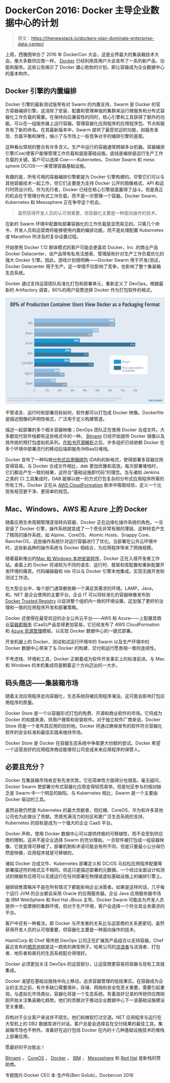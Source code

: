 # DockerCon 2016: Docker 主导企业数据中心的计划

> 原文：<https://thenewstack.io/dockers-plan-dominate-enterprise-data-center/>

上周，西雅图举办了 2016 年 DockerCon 大会，这是业界最大的集装箱技术大会。像大多数供应商一样， [Docker](https://www.mirantis.com/software/docker/kubernetes/) 已经利用其用户大会宣布了一系列新产品、功能和服务。这些公告揭示了 Docker 雄心勃勃的计划，即让容器成为企业数据中心的基本构件。

## Docker 引擎的内置编排

Docker 引擎的最新测试版带有对 Swarm 的内置支持，Swarm 是 Docker 的官方容器编排引擎。这消除了安装、配置和管理单独的集群来运行微服务和分布式容器化工作负载的需要。在保持向后兼容性的同时，核心引擎和工具获得了额外的功能，可以在一组服务器上运行容器。管理容器化应用程序的应用程序包、节点和服务有了新的命名。在其最新版本中，Swarm 提供了最受欢迎的功能，如服务发现、负载平衡和弹性，缩小了与市场上一些竞争对手的编排引擎的差距。

这种看似常规的整合有许多含义。生产中运行的容器通常跨越多台机器。容器编排引擎(Coe)使客户能够管理工作负载和底层基础设施。底线是编排是运行生产工作负载的关键。客户可以选择 Coe——Kubernetes、Docker Swarm 和 meso sphere DC/OS——来管理容器基础设施。

有趣的是，所有可用的容器编排引擎都是为 Docker 引擎构建的。尽管它们可以与其他容器技术一起工作，但它们主要是为支持 Docker 公开的图像格式、API 和运行时而设计的。作为先行者，Docker 已经在核心引擎层面赢得了战斗。但是真正的机会在于管理分布式工作负载，而不是一次管理一个容器。Docker Swarm、Kubernetes 和 Mesosphere 正在争夺这个机会。

> 虽然获得开发人员的认可很重要，但容器化主要是一种面向操作的技术。

在新的 Swarm 环境中配置和部署容器化的工作负载是显而易见的。只需几个命令，开发人员和运营商将能够使用内置的编排功能，而不是处理配置 Kubernetes 或 Marathon 所涉及的复杂设置过程。

开始使用 Docker 1.12 群体模式的客户可能会更喜欢 Docker，Inc .的商业产品 Docker Datacenter，该产品带有私有注册表、管理层和针对生产工作负载优化的强大 Docker 引擎。因此，游戏计划很明确——Docker Swarm 用于开发/测试，Docker Datacenter 用于生产。这一举措不仅影响了竞争，也影响了整个集装箱生态系统。

Docker 通过支持运营团队标准化打包和部署单元，重新定义了 DevOps。根据最新的 Artifactory 调查，80%的用户投票选择 Docker 作为打包软件的格式。

[![Chart_80 Percent of Production Container Users View Docker as a Packaging Format](img/d9f07701e4e0fabe4a079bcbfdf810c9.png)](https://thenewstack.io/tns-research-present-state-container-orchestration/)

不管语言、运行时和部署目标如何，软件都可以打包成 Docker 映像。Dockerfile 是描述图像的声明性格式，广泛用于定义构建管道。

描述一起部署的多个相关容器映像；DevOps 团队正在使用 Docker 合成文件。大多数现代软件栈都有这些格式中的一种。 [Bitnami](https://bitnami.com/) 已经开始提供 Docker 镜像以及其传统的预打包虚拟机系列。[在脸书开源解析](https://thenewstack.io/shuttering-parse-future-mobile-backend-service/)之后，许多组织已经依赖 Docker 在多个环境中部署流行的移动后端即服务(MBaaS)堆栈。

Docker 宣布了一种叫做[分布式应用捆绑包](https://blog.docker.com/2016/06/docker-app-bundle/) (DAB)的新格式，使得部署多容器应用变得容易。与 Docker 合成文件相比，dab 更加优雅和高效。每次部署堆栈时，它们都会产生一致的结果，这符合“基础设施即代码”的理念。当与诸如 Jenkins 之类的 CI 工具集成时，DAB 能够以统一的方式打包复杂的分布式应用程序所需的所有工件。Docker 正在从 [AWS CloudFormation](https://aws.amazon.com/cloudformation/) 剧本中吸取经验，定义一个比现有规范更干净、更简单的规范。

## Mac、Windows、AWS 和 Azure 上的 Docker

随着应用生命周期管理逐渐转向容器，Docker 正在边缘化操作系统的角色。一旦安装了 Docker 引擎，操作系统就变成了一个责任非常有限的薄层。这种转变产生了精简的操作系统，如 Alpine、CoreOS、Atomic Hosts、Snappy Core、RancherOS，这些操作系统针对运行容器进行了优化。当部署在公共云环境中时，这些新品种的操作系统与 Docker 相结合，为应用程序带来了网络规模。

随着最新推出的[Mac 和 Windows 本地安装程序](https://thenewstack.io/native-docker-comes-windows-mac/)，Docker 正在入侵开发者工作站。桌面上的 Docker 将减轻为不同的语言、运行时、框架和库配置和重新配置开发环境的痛苦。代码编辑器和 ide 可以与 Docker 引擎本地集成，实现无缝开发和测试工作流。

在大型企业中，每个部门通常都依赖一个满足其需求的环境。LAMP，Java，和。NET 是企业使用的主要平台。企业 IT 可以将标准化的容器映像发布到 [Docker Trusted Registry](https://docs.docker.com/docker-trusted-registry/) 以促进整个组织内一致的环境设置。这加强了更好的治理和一致的应用程序开发和部署策略。

Docker 还使得在最受欢迎的企业公共云平台——AWS 和 Azure——上配置其商业[容器即服务](https://thenewstack.io/the-year-ahead-ops-and-the-rise-of-container-as-a-service/) (CaaS)产品变得更加容易。它已经发布了 AWS CloudFormation 和 [Azure 资源管理](https://thenewstack.io/azure-resource-manager-microsoft-shifts-services-resources/)模板，以实现 Docker 数据中心的一键式部署。

开发机器上的 Docker、测试和试运行环境中的 Swarm 以及生产环境中的 Docker 数据中心带来了与 Docker 的构建、交付和运行愿景相一致的连续性。

不考虑栈、环境和工具，Docker 正朝着成为软件开发事实上的标准前进。与 Mac 和 Windows 的本机集成将是朝着这个方向迈出的一大步。

## 码头商店——集装箱市场

随着主流应用程序走向容器化，生态系统将被应用程序淹没。这可能会影响打包应用程序的质量。

Docker Store 是一个以容器形式打包的免费、开源和商业软件的市场。它将成为 Docker 的权威来源，供用户搜索和安装软件。对于独立软件厂商来说，Docker Store 将是一个发布其应用的目的地。Docker 将通过确保发布的软件符合容器化软件的安全标准和最佳实践来维持市场。

Docker Store 是 Docker 在容器生态系统中争取更大份额的尝试。Docker 希望一个运营良好的应用程序商店能够将公司变成未来应用程序的保管人。

## 必要且充分？

Docker 在集装箱市场肯定有先发优势。它在简单性方面得分也很高。毫无疑问，Docker Swarm 使部署分布式容器化应用变得轻而易举。但是社区参与的相对缺乏是 Swarm 中一个明显的缺陷。与 Kubernetes 相比，Swarm 是一个主要由 Docker 驱动的工具。

虽然谷歌仍然是 Kubernetes 的最大贡献者，但红帽、CoreOS、华为和许多其他公司也为此做出了贡献。凭借充满活力的社区和更广泛生态系统的支持，Kubernetes 的目标是成为一个强大的企业 CaaS 平台。

Docker 声称，使用 Docker 数据中心可以提供终极的可移植性，而不会受到供应商的限制。这并不是企业选择 Swarm 的充分理由。一旦软件被打包成一组容器映像，它就变得可移植了。部署机制和术语可能会有所不同，但是只要最小公分母仍然是映像，应用程序就是可移植的。

诸如 Docker 合成文件、Kubernetes 部署定义和 DC/OS 马拉松应用程序配置等部署描述符的格式互不相同。但这只是描述部署的元数据。一个经过全面设计和测试的微服务应用可以无缝运行在任何部署在物理或虚拟基础设施上的编排引擎上。

捆绑销售策略并不是在所有情况下都能影响企业决策者。如果是这样的话，几乎每个运行 JVM 的企业都会采用 Oracle 的应用服务器。企业 Java 应用服务器市场由 IBM WebSphere 和 Red Hat JBoss 主导。Docker Swarm 可能会为开发人员提供一个低摩擦的集群环境，但对于生产环境，客户会选择一个符合其业务需求的平台。

客户中还有一种看法，即 Docker 与开发者的关系比与运营商的关系更密切。虽然获得开发人员的认可很重要，但容器化主要是一种面向操作的技术。

HashiCorp 和 Chef 等传统 DevOps 公司正在扩展其产品组合以支持容器。Chef 最近宣布的[栖息地](https://thenewstack.io/chef-offers-habitat-application-automation-alternative-bimodal/)就是这一趋势的典型例子。哈希公司的[流浪者](https://github.com/hashicorp/nomad)与流浪者、打包者、地形者和奥托的生态系统配合得很好。

Docker 必须更加关注 DevOps 的运营部分，让运营商更容易将容器与现有工具链集成。

Docker 渴望在基础设施栈中向上移动，追求容器管理的低挂果实。在容器成为企业的主流之前，有许多缺口需要填补。存储、网络和安全性至关重要，需要引起重视。与虚拟化市场类似，容器化将是一个生态系统。有着良好记录的传统供应商刚刚开始关注集装箱化趋势。他们的贡献对于推动企业数据中心下一波基础设施建设至关重要。

异构对于企业客户来说并不陌生。他们和微软打过交道。NET 应用程序与运行在大型机上的 DB2 数据库进行对话。客户总是会选择旨在交付结果的最佳工具。集装箱市场也不例外。准备好在运行包括 Docker 在内的十几种基础设施技术的堆栈上部署应用。

愿最好的平台胜出！

[Bitnami](https://bitnami.com/) ， [CoreOS](https://coreos.com/) ， [Docker](https://www.mirantis.com/software/docker/kubernetes/) ， [IBM](https://www.ibm.com/cloud) ， [Mesosphere](https://d2iq.com/) 和 [Red Hat](https://www.openshift.com/) 是新栈的赞助商。

专题图片:Docker CEO 本·戈卢布(Ben Golub)，Dockercon 2016

<svg xmlns:xlink="http://www.w3.org/1999/xlink" viewBox="0 0 68 31" version="1.1"><title>Group</title> <desc>Created with Sketch.</desc></svg>